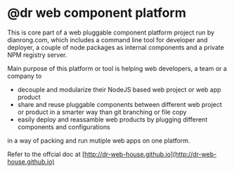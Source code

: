 # @dr web component platform

This is core part of a web pluggable component platform project run by dianrong.com, which includes a command line tool for developer and deployer, a couple of node packages as internal components and a private NPM registry server.

Main purpose of this platform or tool is helping web developers, a team or a company to
- decouple and modularize their NodeJS based web project or web app product
- share and reuse pluggable components between different web project or product in a smarter way than git branching or file copy
- easily deploy and reassamble web products by plugging different components and configurations

in a way of packing and run mutiple web apps on one platform.

Refer to the offcial doc at [http://dr-web-house.github.io](http://dr-web-house.github.io)
